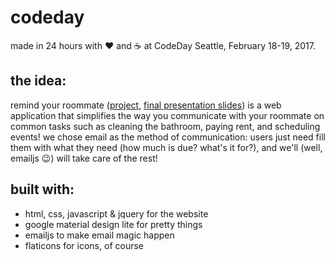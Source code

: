 # codeday
made in 24 hours with ❤️ and ☕️ at CodeDay Seattle, February 18-19, 2017.

## the idea:
remind your roommate ([project](https://lkhwa.github.io/codeday/), [final presentation slides](https://docs.google.com/presentation/d/1C5llEMiKUVIlYbYUpYPQElpoDxz9-m6HbX1LnBXi2gw/edit?usp=sharing)) is a web application that simplifies the way you communicate with your roommate on common tasks such as cleaning the bathroom, paying rent, and scheduling events! we chose email as the method of communication: users just need fill them with what they need (how much is due? what's it for?), and we'll (well, emailjs 😉) will take care of the rest!

## built with:
* html, css, javascript & jquery for the website
* google material design lite for pretty things
* emailjs to make email magic happen
* flaticons for icons, of course
